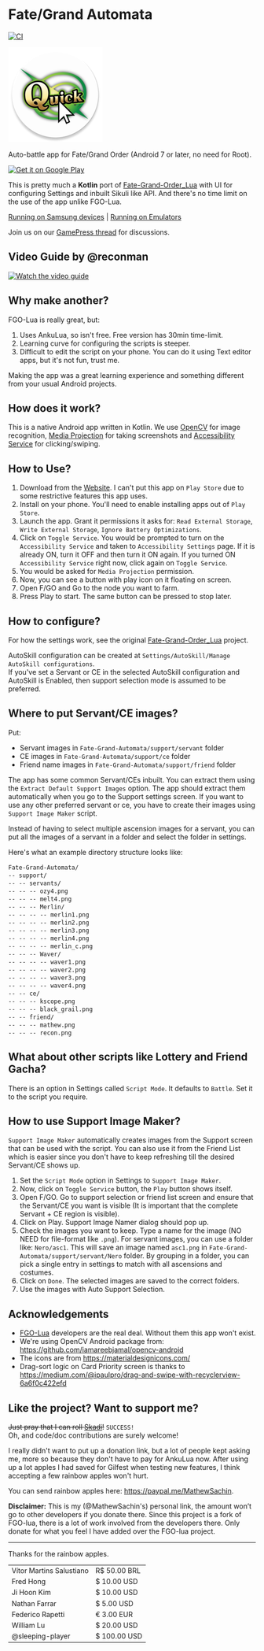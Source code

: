 # Fate/Grand Automata
[![CI](https://github.com/MathewSachin/Fate-Grand-Automata/workflows/CI/badge.svg?branch=master&event=push)](https://github.com/MathewSachin/Fate-Grand-Automata/actions)

![Logo](app/src/main/res/mipmap-xxxhdpi/ic_launcher_round.png)

Auto-battle app for Fate/Grand Order (Android 7 or later, no need for Root).  

<a href='https://play.google.com/store/apps/details?id=com.mathewsachin.fategrandautomata&pcampaignid=pcampaignidMKT-Other-global-all-co-prtnr-py-PartBadge-Mar2515-1'><img alt='Get it on Google Play' width="175" src='https://play.google.com/intl/en_us/badges/static/images/badges/en_badge_web_generic.png'/></a>

This is pretty much a **Kotlin** port of [Fate-Grand-Order_Lua][FGOLua] with UI for configuring Settings and inbuilt Sikuli like API.
And there's no time limit on the use of the app unlike FGO-Lua.

[Running on Samsung devices](https://MathewSachin.github.io/Fate-Grand-Automata/SAMSUNG.html) |
[Running on Emulators](https://MathewSachin.github.io/Fate-Grand-Automata/EMULATORS.html)

Join us on our [GamePress thread](https://community.gamepress.gg/t/automatic-farming-app-fate-grand-automata/72155) for discussions.

## Video Guide by @reconman

[![Watch the video guide](https://img.youtube.com/vi/je-FSHBFGys/sddefault.jpg)](https://www.youtube.com/watch?v=je-FSHBFGys)

## Why make another?
FGO-Lua is really great, but:
1. Uses AnkuLua, so isn't free. Free version has 30min time-limit.
2. Learning curve for configuring the scripts is steeper.
3. Difficult to edit the script on your phone. You can do it using Text editor apps, but it's not fun, trust me.

Making the app was a great learning experience and something different from your usual Android projects.

## How does it work?
This is a native Android app written in Kotlin.
We use [OpenCV](https://opencv.org/) for image recognition,
[Media Projection](https://developer.android.com/reference/android/media/projection/MediaProjection) for taking screenshots
and [Accessibility Service](https://developer.android.com/guide/topics/ui/accessibility) for clicking/swiping.

## How to Use?
1. Download from the [Website](https://MathewSachin.github.io/Fate-Grand-Automata). I can't put this app on `Play Store` due to some restrictive features this app uses.
2. Install on your phone. You'll need to enable installing apps out of `Play Store`.
3. Launch the app. Grant it permissions it asks for: `Read External Storage`, `Write External Storage`, `Ignore Battery Optimizations`.
4. Click on `Toggle Service`. You would be prompted to turn on the `Accessibility Service` and taken to `Accessibility Settings` page.
   If it is already ON, turn it OFF and then turn it ON again.
   If you turned ON `Accessibility Service` right now, click again on `Toggle Service`.
5. You would be asked for `Media Projection` permission.
6. Now, you can see a button with play icon on it floating on screen.
7. Open F/GO and Go to the node you want to farm.
8. Press Play to start. The same button can be pressed to stop later.

## How to configure?
For how the settings work, see the original [Fate-Grand-Order_Lua][FGOLua] project.

AutoSkill configuration can be created at `Settings/AutoSkill/Manage AutoSkill configurations`.  
If you've set a Servant or CE in the selected AutoSkill configuration and AutoSkill is Enabled, then support selection mode is assumed to be preferred.

## Where to put Servant/CE images?
Put:
- Servant images in `Fate-Grand-Automata/support/servant` folder
- CE images in `Fate-Grand-Automata/support/ce` folder
- Friend name images in `Fate-Grand-Automata/support/friend` folder

The app has some common Servant/CEs inbuilt. You can extract them using the `Extract Default Support Images` option.
The app should extract them automatically when you go to the Support settings screen.
If you want to use any other preferred servant or ce, you have to create their images using `Support Image Maker` script.

Instead of having to select multiple ascension images for a servant, you can put all the images of a servant in a folder and select the folder in settings.

Here's what an example directory structure looks like:

```
Fate-Grand-Automata/
-- support/
-- -- servants/
-- -- -- ozy4.png
-- -- -- melt4.png
-- -- -- Merlin/
-- -- -- -- merlin1.png
-- -- -- -- merlin2.png
-- -- -- -- merlin3.png
-- -- -- -- merlin4.png
-- -- -- -- merlin_c.png
-- -- -- Waver/
-- -- -- -- waver1.png
-- -- -- -- waver2.png
-- -- -- -- waver3.png
-- -- -- -- waver4.png
-- -- ce/
-- -- -- kscope.png
-- -- -- black_grail.png
-- -- friend/
-- -- -- mathew.png
-- -- -- recon.png
```

## What about other scripts like Lottery and Friend Gacha?
There is an option in Settings called `Script Mode`.
It defaults to `Battle`.
Set it to the script you require.

## How to use Support Image Maker?
`Support Image Maker` automatically creates images from the Support screen that can be used with the script.
You can also use it from the Friend List which is easier since you don't have to keep refreshing till the desired Servant/CE shows up.

1. Set the `Script Mode` option in Settings to `Support Image Maker`.
2. Now, click on `Toggle Service` button, the `Play` button shows itself.
3. Open F/GO. Go to support selection or friend list screen and ensure that the Servant/CE you want is visible (It is important that the complete Servant + CE region is visible).
4. Click on Play. Support Image Namer dialog should pop up.
5. Check the images you want to keep. Type a name for the image (NO NEED for file-format like `.png`).
   For servant images, you can use a folder like: `Nero/asc1`. This will save an image named `asc1.png` in `Fate-Grand-Automata/support/servant/Nero` folder. By grouping in a folder, you can pick a single entry in settings to match with all ascensions and costumes.
6. Click on `Done`. The selected images are saved to the correct folders.
5. Use the images with Auto Support Selection.

## Acknowledgements
- [FGO-Lua][FGOLua] developers are the real deal. Without them this app won't exist.
- We're using OpenCV Android package from: https://github.com/iamareebjamal/opencv-android
- The icons are from https://materialdesignicons.com/
- Drag-sort logic on Card Priority screen is thanks to https://medium.com/@ipaulpro/drag-and-swipe-with-recyclerview-6a6f0c422efd

[FGOLua]: https://github.com/29988122/Fate-Grand-Order_Lua

## Like the project? Want to support me?
~~Just pray that I can roll [Skadi](https://gamepress.gg/grandorder/servant/scathachskadi)!~~ `SUCCESS!`  
Oh, and code/doc contributions are surely welcome!

I really didn't want to put up a donation link, but a lot of people kept asking me, more so because they don't have to pay for AnkuLua now.
After using up a lot apples I had saved for Gilfest when testing new features, I think accepting a few rainbow apples won't hurt.

You can send rainbow apples here: https://paypal.me/MathewSachin.

**Disclaimer:** This is my (@MathewSachin's) personal link, the amount won’t go to other developers if you donate there.
Since this project is a fork of FGO-lua, there is a lot of work involved from the developers there.
Only donate for what you feel I have added over the FGO-lua project.

---

Thanks for the rainbow apples.

|                          |              |
|--------------------------|--------------|
| Vítor Martins Salustiano | R$ 50.00 BRL |
| Fred Hong                | $ 10.00 USD  |
| Ji Hoon Kim              | $ 10.00 USD  |
| Nathan Farrar            | $ 5.00 USD   |
| Federico Rapetti         | € 3.00 EUR   |
| William Lu               | $ 20.00 USD  |
| @sleeping-player         | $ 100.00 USD |
